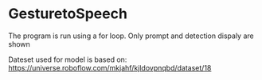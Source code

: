 # GesturetoSpeech
The program is run using a for loop. Only prompt and detection dispaly are shown

Dateset used for model is based on: https://universe.roboflow.com/mkjahf/kjldovpnqbd/dataset/18
